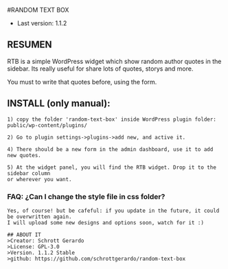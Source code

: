 #RANDOM TEXT BOX
* Last version: 1.1.2

## RESUMEN
RTB is a simple WordPress widget which show random author quotes in the sidebar.
Its really useful for share lots of quotes, storys and more.

You must to write that quotes before, using the form.


## INSTALL (only manual):
	1) copy the folder 'random-text-box' inside WordPress plugin folder:
	public/wp-content/plugins/

	2) Go to plugin settings->plugins->add new, and active it.

	4) There should be a new form in the admin dashboard, use it to add new quotes.

	5) At the widget panel, you will find the RTB widget. Drop it to the sidebar column
	or wherever you want.

### FAQ: ¿Can I change the style file in css folder?
	Yes, of course! but be cafeful: if you update in the future, it could be overwritten again.
	I will upload some new designs and options soon, watch for it :)

	## ABOUT IT
	>Creator: Schrott Gerardo  
	>License: GPL-3.0  
	>Version. 1.1.2 Stable  
	>github: https://github.com/schrottgerardo/random-text-box

